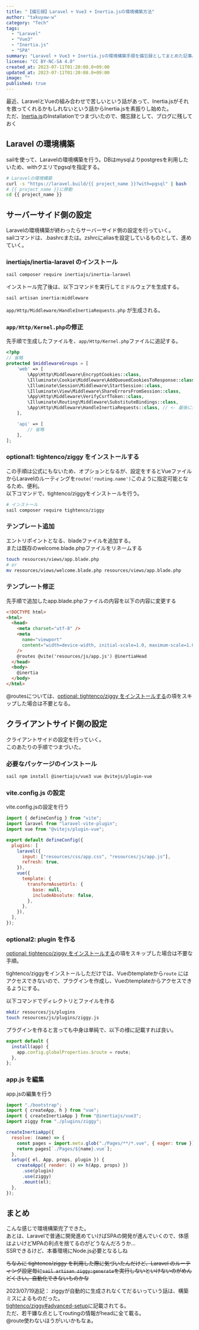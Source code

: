 ```yaml
---
title: "【備忘録】Laravel + Vue3 + Inertia.jsの環境構築方法"
author: "takuyaw-w"
category: "Tech"
tags:
  - "Laravel"
  - "Vue3"
  - "Inertia.js"
  - "SPA"
summary: "Laravel + Vue3 + Inertia.jsの環境構築手順を備忘録としてまとめた記事。"
license: "CC BY-NC-SA 4.0"
created_at: 2023-07-11T01:20:08.0+09:00
updated_at: 2023-07-11T01:20:08.0+09:00
image: ""
published: true
---
```


最近、LaravelとVueの組み合わせで苦しいという話があって、Inertia.jsがそれを救ってくれるかもしれないという話からInertia.jsを素振りし始めた。  
ただ、[Inertia.js](https://inertiajs.com/)のInstallationでつまづいたので、備忘録として、ブログに残しておく

## Laravel の環境構築

sailを使って、Laravelの環境構築を行う。DBはmysqlよりpostgresを利用したいため、withクエリでpgsqlを指定する。

```bash
# Laravelの環境構築
curl -s "https://laravel.build/{{ project_name }}?with=pgsql" | bash
# {{ project_name }}に移動
cd {{ project_name }}
```

## サーバーサイド側の設定

Laravelの環境構築が終わったらサーバーサイド側の設定を行っていく。  
sailコマンドは、.bashrcまたは。zshrcにaliasを設定しているものとして、進めていく。

### inertiajs/inertia-laravel のインストール

```bash
sail composer require inertiajs/inertia-laravel
```

インストール完了後は、以下コマンドを実行してミドルウェアを生成する。

```bash
sail artisan inertia:middleware
```

`app/Http/Middleware/HandleInertiaRequests.php` が生成される。

### `app/Http/Kernel.php`の修正

先手順で生成したファイルを、`app/Http/Kernel.php`ファイルに追記する。

```php
<?php
// 省略
protected $middlewareGroups = [
    'web' => [
        \App\Http\Middleware\EncryptCookies::class,
        \Illuminate\Cookie\Middleware\AddQueuedCookiesToResponse::class,
        \Illuminate\Session\Middleware\StartSession::class,
        \Illuminate\View\Middleware\ShareErrorsFromSession::class,
        \App\Http\Middleware\VerifyCsrfToken::class,
        \Illuminate\Routing\Middleware\SubstituteBindings::class,
        \App\Http\Middleware\HandleInertiaRequests::class, // <- 最後に追記
    ],

    'api' => [
        // 省略
    ],
];
```

### optional1: tightenco/ziggy をインストールする

この手順は公式にもないため、オプションとなるが、設定をするとVueファイルからLaravelのルーティングを`route('routing.name')`このように指定可能となるため、便利。  
以下コマンドで、tightenco/ziggyをインストールを行う。

```bash
# インストール
sail composer require tightenco/ziggy
```

### テンプレート追加

エントリポイントとなる、bladeファイルを追加する。  
または既存のwelcome.blade.phpファイルをリネームする

```bash
touch resources/views/app.blade.php
# or
mv resources/views/welcome.blade.php resources/views/app.blade.php
```

### テンプレート修正

先手順で追加したapp.blade.phpファイルの内容を以下の内容に変更する

```html
<!DOCTYPE html>
<html>
  <head>
    <meta charset="utf-8" />
    <meta
      name="viewport"
      content="width=device-width, initial-scale=1.0, maximum-scale=1.0"
    />
    @routes @vite('resources/js/app.js') @inertiaHead
  </head>
  <body>
    @inertia
  </body>
</html>
```

@routesについては、[optional: tightenco/ziggy をインストールする](#optional-tightencoziggy-をインストールする)の項をスキップした場合は不要となる。

## クライアントサイド側の設定

クライアントサイドの設定を行っていく。  
このあたりの手順でつまづいた。

### 必要なパッケージのインストール

```bash
sail npm install @inertiajs/vue3 vue @vitejs/plugin-vue
```

### vite.config.js の設定

vite.config.jsの設定を行う

```javascript
import { defineConfig } from "vite";
import laravel from "laravel-vite-plugin";
import vue from "@vitejs/plugin-vue";

export default defineConfig({
  plugins: [
    laravel({
      input: ["resources/css/app.css", "resources/js/app.js"],
      refresh: true,
    }),
    vue({
      template: {
        transformAssetUrls: {
          base: null,
          includeAbsolute: false,
        },
      },
    }),
  ],
});
```

### optional2: plugin を作る

[optional: tightenco/ziggy をインストールする](#optional-tightencoziggy-をインストールする)の項をスキップした場合は不要な手順。

tightenco/ziggyをインストールしただけでは、Vueのtemplateから`route` にはアクセスできないので、プラグインを作成し、Vueのtemplateからアクセスできるようにする。

以下コマンドでディレクトリとファイルを作る

```bash
mkdir resources/js/plugins
touch resources/js/plugins/ziggy.js
```

プラグインを作ると言っても中身は単純で、以下の様に記載すれば良い。

```javascript
export default {
  install(app) {
    app.config.globalProperties.$route = route;
  },
};
```

### app.js を編集

app.jsの編集を行う

```javascript
import "./bootstrap";
import { createApp, h } from "vue";
import { createInertiaApp } from "@inertiajs/vue3";
import ziggy from "./plugins/ziggy";

createInertiaApp({
  resolve: (name) => {
    const pages = import.meta.glob("./Pages/**/*.vue", { eager: true });
    return pages[`./Pages/${name}.vue`];
  },
  setup({ el, App, props, plugin }) {
    createApp({ render: () => h(App, props) })
      .use(plugin)
      .use(ziggy)
      .mount(el);
  },
});
```

## まとめ

こんな感じで環境構築完了できた。  
あとは、Laravelで普通に開発進めていけばSPAの開発が進んでいくので、体感はよいけどMPAの利点を捨てるのがどうなんだろうか…  
SSRできるけど、本番環境にNode.js必要となるしね

~~ちなみに tightenco/ziggy を利用した際に気づいたんだけど、Laravel のルーティング設定毎に`sail artisan ziggy:generate`を実行しないといけないのがめんどくさい。自動化できないものかな~~

2023/07/19追記： ziggyが自動的に生成されなくてだるいっていう話は、構築ミスによるものだった。  
[tightenco/ziggy#advanced-setup](https://github.com/tighten/ziggy#advanced-setup)に記載されてる。  
ただ、若干嫌な点としてroutingの情報がheadに全て載る。  
@route使わないほうがいいかもなぁ。
